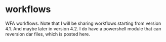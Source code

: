 # workflows
WFA workflows.  Note that I will be sharing workflows starting from version 4.1.  And maybe later in version 4.2.  I do have a powershell module that can reversion dar files,  which is posted here.
